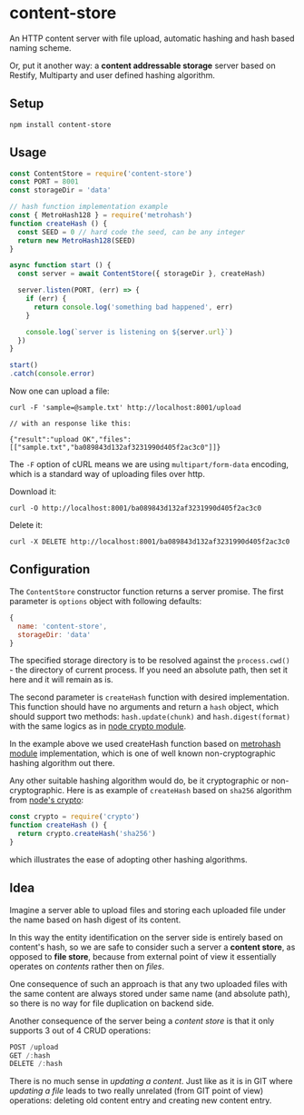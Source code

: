 # content-store

An HTTP content server with file upload, automatic hashing and hash based naming scheme.

Or, put it another way: a **content addressable storage** server based on Restify, Multiparty and user defined hashing algorithm.

## Setup

```
npm install content-store
```

## Usage

```javascript
const ContentStore = require('content-store')
const PORT = 8001
const storageDir = 'data'

// hash function implementation example
const { MetroHash128 } = require('metrohash')
function createHash () {
  const SEED = 0 // hard code the seed, can be any integer
  return new MetroHash128(SEED)
}

async function start () {
  const server = await ContentStore({ storageDir }, createHash)

  server.listen(PORT, (err) => {
    if (err) {
      return console.log('something bad happened', err)
    }

    console.log(`server is listening on ${server.url}`)
  })
}

start()
.catch(console.error)
```

Now one can upload a file:

```
curl -F 'sample=@sample.txt' http://localhost:8001/upload

// with an response like this:

{"result":"upload OK","files":[["sample.txt","ba089843d132af3231990d405f2ac3c0"]]}
```

The `-F` option of cURL means we are using  `multipart/form-data` encoding, which is a standard way of uploading files over http.

Download it:

```
curl -O http://localhost:8001/ba089843d132af3231990d405f2ac3c0
```

Delete it:

```
curl -X DELETE http://localhost:8001/ba089843d132af3231990d405f2ac3c0
```

## Configuration

 The `ContentStore` constructor function returns a server promise. The first parameter is `options` object with following defaults:

```javascript
{
  name: 'content-store',
  storageDir: 'data'
}
```

The specified storage directory is to be resolved against the `process.cwd()` - the directory of current process. If you need an absolute path, then set it here and it will remain as is.

The second parameter is `createHash` function with desired implementation. This function should have no arguments and return a `hash` object, which should support two methods: `hash.update(chunk)` and `hash.digest(format)` with the same logics as in [node crypto module](https://nodejs.org/api/crypto.html#crypto_class_hash).

In the example above we used createHash function based on [metrohash module](https://www.npmjs.com/package/metrohash) implementation, which is one of well known non-cryptographic hashing algorithm out there.

Any other suitable hashing algorithm would do, be it cryptographic or non-cryptographic. Here is as example of `createHash` based on `sha256` algorithm from [node's crypto](https://nodejs.org/api/crypto.html#crypto_crypto_createhash_algorithm):

```javascript
const crypto = require('crypto')
function createHash () {
  return crypto.createHash('sha256')
}
```

which illustrates the ease of adopting other hashing algorithms.

## Idea

Imagine a server able to upload files and storing each uploaded file under the name based on hash digest of its content.

In this way the entity identification on the server side is entirely based on content's hash,
so we are safe to consider such a server a **content store**, as opposed to **file store**, because from external point of view it essentially operates on *contents* rather then on *files*.

One consequence of such an approach is that any two uploaded files with the same content are always stored under same name (and absolute path), so there is no way for file duplication on backend side.

Another consequence of the server being a *content store* is that it only supports 3 out of 4 CRUD operations:

```javascript
POST /upload
GET /:hash  
DELETE /:hash
```

There is no much sense in *updating a content*. Just like as it is in GIT where *updating a file* leads to two really unrelated (from GIT point of view) operations: deleting old content entry and creating new content entry.
